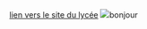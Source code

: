 <html>
<head>
</head>
<body>
<A href="https://lyc-dumas-ales.ac-montpellier.fr/">lien vers le site du lycée</A>
<IMG src="aLKjwKg_700b.jpg<
<font color="red">bonjour</font>
</body>
</html>
